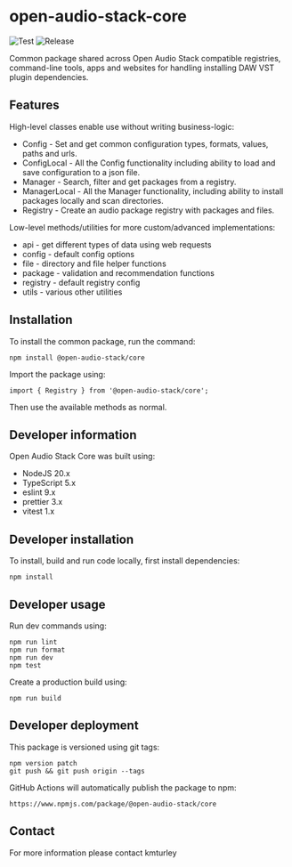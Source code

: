 # open-audio-stack-core

![Test](https://github.com/open-audio-stack/open-audio-stack-core/workflows/Test/badge.svg)
![Release](https://github.com/open-audio-stack/open-audio-stack-core/workflows/Release/badge.svg)

Common package shared across Open Audio Stack compatible registries, command-line tools, apps and websites for handling installing DAW VST plugin dependencies.

## Features

High-level classes enable use without writing business-logic:

- Config - Set and get common configuration types, formats, values, paths and urls.
- ConfigLocal - All the Config functionality including ability to load and save configuration to a json file.
- Manager - Search, filter and get packages from a registry.
- ManagerLocal - All the Manager functionality, including ability to install packages locally and scan directories.
- Registry - Create an audio package registry with packages and files.

Low-level methods/utilities for more custom/advanced implementations:

- api - get different types of data using web requests
- config - default config options
- file - directory and file helper functions
- package - validation and recommendation functions
- registry - default registry config
- utils - various other utilities

## Installation

To install the common package, run the command:

    npm install @open-audio-stack/core

Import the package using:

    import { Registry } from '@open-audio-stack/core';

Then use the available methods as normal.

## Developer information

Open Audio Stack Core was built using:

- NodeJS 20.x
- TypeScript 5.x
- eslint 9.x
- prettier 3.x
- vitest 1.x

## Developer installation

To install, build and run code locally, first install dependencies:

    npm install

## Developer usage

Run dev commands using:

    npm run lint
    npm run format
    npm run dev
    npm test

Create a production build using:

    npm run build

## Developer deployment

This package is versioned using git tags:

    npm version patch
    git push && git push origin --tags

GitHub Actions will automatically publish the package to npm:

    https://www.npmjs.com/package/@open-audio-stack/core

## Contact

For more information please contact kmturley
